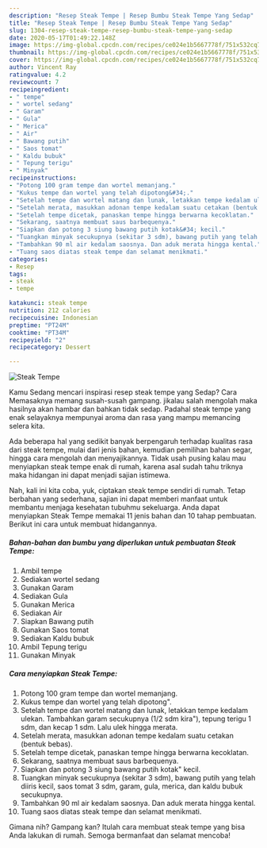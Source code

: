```yaml
---
description: "Resep Steak Tempe | Resep Bumbu Steak Tempe Yang Sedap"
title: "Resep Steak Tempe | Resep Bumbu Steak Tempe Yang Sedap"
slug: 1304-resep-steak-tempe-resep-bumbu-steak-tempe-yang-sedap
date: 2020-05-17T01:49:22.148Z
image: https://img-global.cpcdn.com/recipes/ce024e1b5667778f/751x532cq70/steak-tempe-foto-resep-utama.jpg
thumbnail: https://img-global.cpcdn.com/recipes/ce024e1b5667778f/751x532cq70/steak-tempe-foto-resep-utama.jpg
cover: https://img-global.cpcdn.com/recipes/ce024e1b5667778f/751x532cq70/steak-tempe-foto-resep-utama.jpg
author: Vincent Ray
ratingvalue: 4.2
reviewcount: 7
recipeingredient:
- " tempe"
- " wortel sedang"
- " Garam"
- " Gula"
- " Merica"
- " Air"
- " Bawang putih"
- " Saos tomat"
- " Kaldu bubuk"
- " Tepung terigu"
- " Minyak"
recipeinstructions:
- "Potong 100 gram tempe dan wortel memanjang."
- "Kukus tempe dan wortel yang telah dipotong&#34;."
- "Setelah tempe dan wortel matang dan lunak, letakkan tempe kedalam ulekan. Tambahkan garam secukupnya (1/2 sdm kira&#34;), tepung terigu 1 sdm, dan kecap 1 sdm. Lalu ulek hingga merata."
- "Setelah merata, masukkan adonan tempe kedalam suatu cetakan (bentuk bebas)."
- "Setelah tempe dicetak, panaskan tempe hingga berwarna kecoklatan."
- "Sekarang, saatnya membuat saus barbequenya."
- "Siapkan dan potong 3 siung bawang putih kotak&#34; kecil."
- "Tuangkan minyak secukupnya (sekitar 3 sdm), bawang putih yang telah diiris kecil, saos tomat 3 sdm, garam, gula, merica, dan kaldu bubuk secukupnya."
- "Tambahkan 90 ml air kedalam saosnya. Dan aduk merata hingga kental."
- "Tuang saos diatas steak tempe dan selamat menikmati."
categories:
- Resep
tags:
- steak
- tempe

katakunci: steak tempe 
nutrition: 212 calories
recipecuisine: Indonesian
preptime: "PT24M"
cooktime: "PT34M"
recipeyield: "2"
recipecategory: Dessert

---
```



![Steak Tempe](https://img-global.cpcdn.com/recipes/ce024e1b5667778f/751x532cq70/steak-tempe-foto-resep-utama.jpg)

Kamu Sedang mencari inspirasi resep steak tempe yang Sedap? Cara Memasaknya memang susah-susah gampang. jikalau salah mengolah maka hasilnya akan hambar dan bahkan tidak sedap. Padahal steak tempe yang enak selayaknya mempunyai aroma dan rasa yang mampu memancing selera kita.

Ada beberapa hal yang sedikit banyak berpengaruh terhadap kualitas rasa dari steak tempe, mulai dari jenis bahan, kemudian pemilihan bahan segar, hingga cara mengolah dan menyajikannya. Tidak usah pusing kalau mau menyiapkan steak tempe enak di rumah, karena asal sudah tahu triknya maka hidangan ini dapat menjadi sajian istimewa.




Nah, kali ini kita coba, yuk, ciptakan steak tempe sendiri di rumah. Tetap berbahan yang sederhana, sajian ini dapat memberi manfaat untuk membantu menjaga kesehatan tubuhmu sekeluarga. Anda dapat menyiapkan Steak Tempe memakai 11 jenis bahan dan 10 tahap pembuatan. Berikut ini cara untuk membuat hidangannya.

<!--inarticleads1-->

##### Bahan-bahan dan bumbu yang diperlukan untuk pembuatan Steak Tempe:

1. Ambil  tempe
1. Sediakan  wortel sedang
1. Gunakan  Garam
1. Sediakan  Gula
1. Gunakan  Merica
1. Sediakan  Air
1. Siapkan  Bawang putih
1. Gunakan  Saos tomat
1. Sediakan  Kaldu bubuk
1. Ambil  Tepung terigu
1. Gunakan  Minyak




<!--inarticleads2-->

##### Cara menyiapkan Steak Tempe:

1. Potong 100 gram tempe dan wortel memanjang.
1. Kukus tempe dan wortel yang telah dipotong&#34;.
1. Setelah tempe dan wortel matang dan lunak, letakkan tempe kedalam ulekan. Tambahkan garam secukupnya (1/2 sdm kira&#34;), tepung terigu 1 sdm, dan kecap 1 sdm. Lalu ulek hingga merata.
1. Setelah merata, masukkan adonan tempe kedalam suatu cetakan (bentuk bebas).
1. Setelah tempe dicetak, panaskan tempe hingga berwarna kecoklatan.
1. Sekarang, saatnya membuat saus barbequenya.
1. Siapkan dan potong 3 siung bawang putih kotak&#34; kecil.
1. Tuangkan minyak secukupnya (sekitar 3 sdm), bawang putih yang telah diiris kecil, saos tomat 3 sdm, garam, gula, merica, dan kaldu bubuk secukupnya.
1. Tambahkan 90 ml air kedalam saosnya. Dan aduk merata hingga kental.
1. Tuang saos diatas steak tempe dan selamat menikmati.




Gimana nih? Gampang kan? Itulah cara membuat steak tempe yang bisa Anda lakukan di rumah. Semoga bermanfaat dan selamat mencoba!
